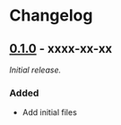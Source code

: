
# Changelog

## [0.1.0] - xxxx-xx-xx

_Initial release._

### Added

- Add initial files

[0.1.0]: https://github.com/JanSharp/VCCDummyPackage/releases/tag/v0.1.0
